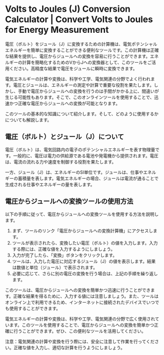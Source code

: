 Volts to Joules (J) Conversion Calculator | Convert Volts to Joules for Energy Measurement
==========================================================================================

電圧（ボルト）をジュール（J）に変換するための計算機は、電気ポテンシャルエネルギーを簡単に変換することができる便利なツールです。この計算機は正確な結果を提供し、電圧からジュールへの変換を容易に行うことができます。エネルギーの計算を簡略化するためのVからJへの変換器として、このツールをご活用ください。高精度な結果で電圧をジュールに瞬時に変換できます。

電気エネルギーの計算や変換は、科学や工学、電気関連の分野でよく行われます。電圧とジュールは、エネルギーの測定や計算で重要な役割を果たします。しかし、手動で電圧からジュールへの変換を行うのは手間がかかる上に、間違いが生じる可能性もあります。そこで、このオンラインツールを使用することで、迅速かつ正確な電圧からジュールへの変換が可能となります。

このツールの基本的な知識について紹介します。そして、どのように使用するかについても解説します。

電圧（ボルト）とジュール（J）について
-------------------

電圧（ボルト）は、電気回路内の電子のポテンシャルエネルギーを表す物理量です。一般的に、電圧は電力の供給源である電池や発電機から提供されます。電圧は、電流の流れる力や速度を制御する役割を果たします。

一方、ジュール（J）は、エネルギーのSI単位です。ジュールは、仕事やエネルギーの蓄積量を表します。電気エネルギーの場合、ジュールは電流が通ることで生成される仕事やエネルギーの量を表します。

電圧からジュールへの変換ツールの使用方法
--------------------

以下の手順に従って、電圧からジュールへの変換ツールを使用する方法を説明します。

1. まず、ツールのリンク「電圧からジュールへの変換計算機」にアクセスします。
2. ツールが表示されたら、変換したい電圧（ボルト）の値を入力します。入力する際には、正確な値を入力するようにしましょう。
3. 入力が完了したら、「変換」ボタンをクリックします。
4. ツールは、入力した電圧に対応するジュール（J）の値を表示します。結果は数値と単位（ジュール）で表示されます。
5. 必要に応じて、さらに別の電圧の変換を行う場合は、上記の手順を繰り返します。

このツールは、電圧からジュールへの変換を簡単かつ迅速に行うことができます。正確な結果を得るために、入力する値には注意しましょう。また、ツールはオンライン上で利用できるため、インターネットに接続されたデバイスでいつでも使用することができます。

電気エネルギーの計算や変換は、科学や工学、電気関連の分野で広く使用されています。このツールを使用することで、電圧からジュールへの変換を簡単かつ正確に行うことができます。ぜひ、この便利なツールを活用してください。

注意：電気関連の計算や変換を行う際には、安全に注意して作業を行ってください。正確な値を入力し、適切な計算を行うようにしましょう。